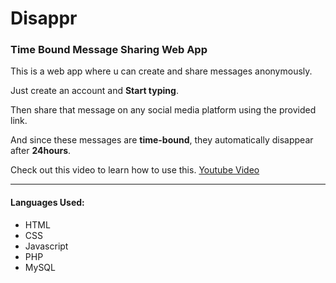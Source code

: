 # Disappr
### Time Bound Message Sharing Web App

This is a web app where u can create and share messages anonymously.

Just create an account and **Start typing**.

Then share that message on any social media platform using the provided link.

And since these messages are **time-bound**, they automatically disappear after **24hours**.

Check out this video to learn how to use this. [Youtube Video](https://www.youtube.com/watch?v=4NZMqOgQ-24)

---

#### Languages Used:
* HTML
* CSS
* Javascript
* PHP
* MySQL
